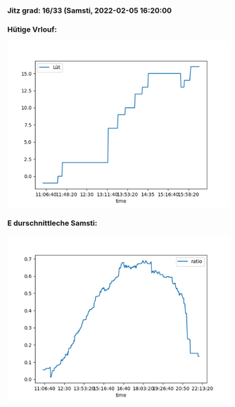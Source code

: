 ### Jitz grad: 16/33 (Samsti, 2022-02-05 16:20:00

### Hütige Vrlouf:
![Graph](Today.png)

### E durschnittleche Samsti:
![Graph](Samsti.png)